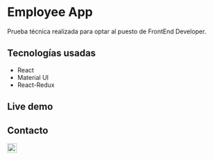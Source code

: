 # Employee App

Prueba técnica realizada para optar al puesto de FrontEnd Developer.

## Tecnologías usadas

- React
- Material UI
- React-Redux

## Live demo



## Contacto

<a href="https://www.linkedin.com/in/pablo-vásquez-villarroel-44642b188/">
  <img align="left" alt="pblov's LinkedIN" width="22px" src="https://raw.githubusercontent.com/peterthehan/peterthehan/master/assets/linkedin.svg" />
</a>
